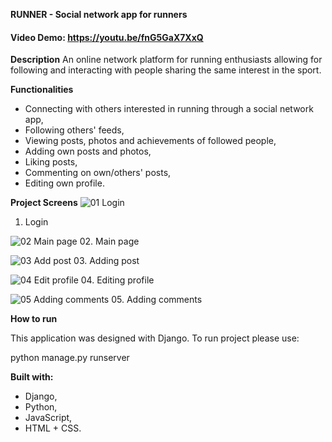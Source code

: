 **RUNNER - Social network app for runners**

#### Video Demo: https://youtu.be/fnG5GaX7XxQ

 **Description**
An online network platform for running enthusiasts allowing for following and interacting with people sharing the same interest in the sport.

**Functionalities**
 - Connecting with others interested in running through a social network app,
 - Following others' feeds,
 - Viewing posts, photos and achievements of followed people,
 - Adding own posts and photos,
 - Liking posts,
 - Commenting on own/others' posts,
 - Editing own profile.

**Project Screens**
![01  Login](https://github.com/mklimczak93/runner/assets/123643355/55820cd2-b6c9-4045-81fc-aa971ef914da)
01. Login

![02  Main page](https://github.com/mklimczak93/runner/assets/123643355/ee01fed1-3a26-478f-8cc0-15b692b9c6f5)
02. Main page

![03  Add post](https://github.com/mklimczak93/runner/assets/123643355/a51dd347-4999-44b6-89a9-401bc3dbd599)
03. Adding post

![04  Edit profile](https://github.com/mklimczak93/runner/assets/123643355/463a0878-77e9-4c83-a78b-b6fd2a5c0ba1)
04. Editing profile

![05  Adding comments](https://github.com/mklimczak93/runner/assets/123643355/e2d5354f-e60d-4650-a100-2006cd9dd819)
05. Adding comments


**How to run**

This application was designed with Django. To run project please use:

python manage.py runserver

**Built with:**
-	Django,
-	Python,
-	JavaScript,
-	HTML + CSS.

